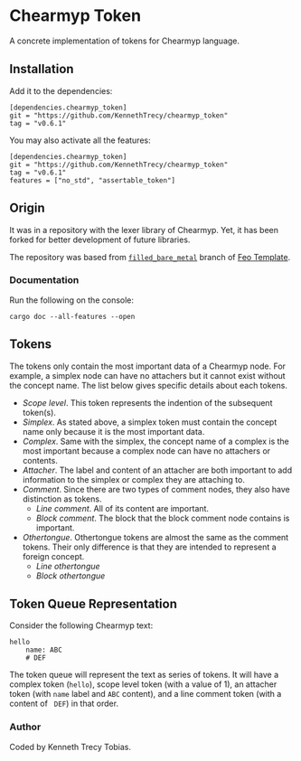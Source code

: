 # Chearmyp Token
A concrete implementation of tokens for Chearmyp language.

## Installation
Add it to the dependencies:
```
[dependencies.chearmyp_token]
git = "https://github.com/KennethTrecy/chearmyp_token"
tag = "v0.6.1"
```

You may also activate all the features:
```
[dependencies.chearmyp_token]
git = "https://github.com/KennethTrecy/chearmyp_token"
tag = "v0.6.1"
features = ["no_std", "assertable_token"]
```

## Origin
It was in a repository with the lexer library of Chearmyp. Yet, it has been forked for better
development of future libraries.

The repository was based from [`filled_bare_metal`] branch of [Feo Template].

### Documentation
Run the following on the console:
```
cargo doc --all-features --open
```

## Tokens
The tokens only contain the most important data of a Chearmyp node. For example, a simplex node can
have no attachers but it cannot exist without the concept name. The list below gives specific
details about each tokens.
- *Scope level*. This token represents the indention of the subsequent token(s).
- *Simplex*. As stated above, a simplex token must contain the concept name only because it is the
  most important data.
- *Complex*. Same with the simplex, the concept name of a complex is the most important because a
  complex node can have no attachers or contents.
- *Attacher*. The label and content of an attacher are both important to add information to the
  simplex or complex they are attaching to.
- *Comment*. Since there are two types of comment nodes, they also have distinction as tokens.
  - *Line comment*. All of its content are important.
  - *Block comment*. The block that the block comment node contains is important.
- *Othertongue*. Othertongue tokens are almost the same as the comment tokens. Their only difference
  is that they are intended to represent a foreign concept.
  - *Line othertongue*
  - *Block othertongue*

## Token Queue Representation
Consider the following Chearmyp text:
```
hello
	name: ABC
	# DEF
```

The token queue will represent the text as series of tokens. It will have a complex token (`hello`),
scope level token (with a value of 1), an attacher token (with `name` label and `ABC` content), and
a line comment token (with a content of ` DEF`) in that order.

### Author
Coded by Kenneth Trecy Tobias.

[`filled_bare_metal`]: https://github.com/KennethTrecy/feo_template/tree/filled_bare_metal
[Feo Template]: https://github.com/KennethTrecy/feo_template
